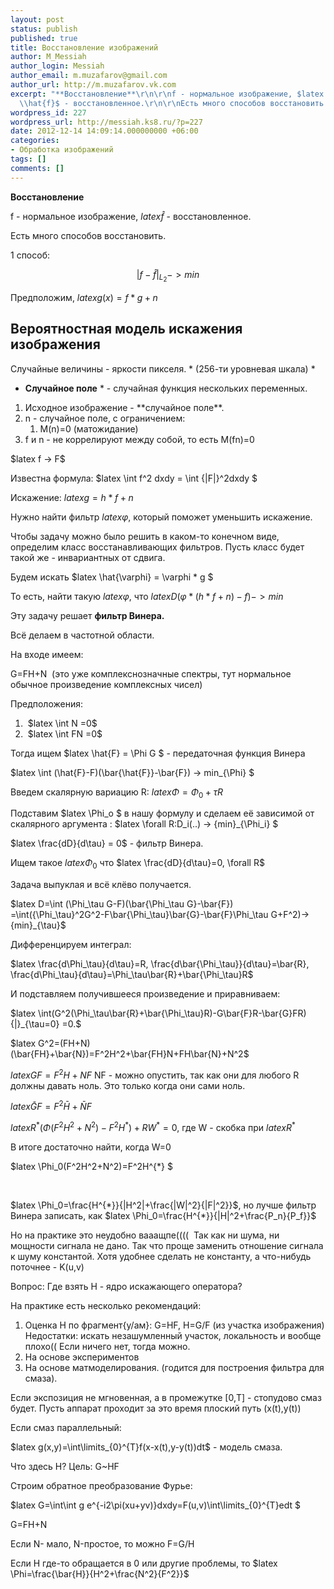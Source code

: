 ```yaml
---
layout: post
status: publish
published: true
title: Восстановление изображений
author: M_Messiah
author_login: Messiah
author_email: m.muzafarov@gmail.com
author_url: http://m.muzafarov.vk.com
excerpt: "**Восстановление**\r\n\r\nf - нормальное изображение, $latex
  \\hat{f}$ - восстановленное.\r\n\r\nЕсть много способов восстановить.\r\n\r\n"
wordpress_id: 227
wordpress_url: http://messiah.ks8.ru/?p=227
date: 2012-12-14 14:09:14.000000000 +06:00
categories:
- Обработка изображений
tags: []
comments: []
---
```

**Восстановление**

f - нормальное изображение, $latex \hat{f}$ - восстановленное.

Есть много способов восстановить.



1 способ: 

$$
|f-\hat{f}{|}_{L_2}->min
$$

Предположим, $latex g(x)=f*g+n$
## Вероятностная модель искажения изображения ##
Случайные величины - яркости пикселя. * (256-ти уровневая шкала) *

* **Случайное поле** * - случайная функция нескольких переменных.
<ol>
	<li>Исходное изображение -&nbsp;**случайное поле**.</li>
	<li>n - случайное поле, с ограничением:
<ol>
	<li>M(n)=0 (матожидание)</li>
</ol>
</li>
	<li>f и n - не коррелируют между собой, то есть M(fn)=0</li>
</ol>
$latex f -> F$

Известна формула:&nbsp;$latex \int f^2 dxdy = \int {|F|}^2dxdy $

Искажение: $latex g=h*f + n$

Нужно найти фильтр $latex \varphi$, который поможет уменьшить искажение.

Чтобы задачу можно было решить в каком-то конечном виде, определим класс восстанавливающих фильтров. Пусть класс будет такой же - инвариантных от сдвига.

Будем искать $latex \hat{\varphi} = \varphi * g $

То есть, найти такую $latex \varphi$, что $latex D(\varphi *(h*f+n)-f)->min$

Эту задачу решает **фильтр Винера.**

Всё делаем в частотной области.

На входе имеем:

G=FH+N &nbsp;(это уже комплекснозначные спектры, тут нормальное обычное произведение комплексных чисел)

Предположения:
<ol>
	<li>&nbsp;$latex \int N =0$</li>
	<li>&nbsp;$latex \int FN =0$</li>
</ol>
Тогда ищем $latex \hat{F} = \Phi G $ - передаточная функция Винера

$latex \int (\hat{F}-F)(\bar{\hat{F}}-\bar{F}) -> min_{\Phi} $

Введем скалярную вариацию R: $latex \Phi=\Phi_0+\tau R$

Подставим $latex \Phi_o $ в нашу формулу и сделаем её зависимой от скалярного аргумента : $latex \forall R:D_i(..) -> {min}_{\Phi_i} $

$latex \frac{dD}{d\tau} = 0$ - фильтр Винера.

Ищем такое $latex \Phi_0$ что $latex \frac{dD}{d\tau}=0, \forall R$

Задача выпуклая и всё клёво получается.

$latex D=\int (\Phi_\tau G-F)(\bar{\Phi_\tau G}-\bar{F}) =\int({\Phi_\tau}^2G^2-F\bar{\Phi_\tau}\bar{G}-\bar{F}\Phi_\tau G+F^2)->{min}_{\tau}$

Дифференцируем интеграл:

$latex \frac{d\Phi_\tau}{d\tau}=R, \frac{d\bar{\Phi_\tau}}{d\tau}=\bar{R}, \frac{d\Phi_\tau}{d\tau}=\Phi_\tau\bar{R}+\bar{\Phi_\tau}R$

И подставляем получившееся произведение и приравниваем:

$latex \int(G^2(\Phi_\tau\bar{R}+\bar{\Phi_\tau}R)-G\bar{F}R-\bar{G}FR) {|}_{\tau=0} =0.$

$latex G^2=(FH+N)(\bar{FH}+\bar{N})=F^2H^2+\bar{FH}N+FH\bar{N}+N^2$

$latex GF=F^2H+NF$ NF - можно опустить, так как они для любого R должны давать ноль. Это только когда они сами ноль.

$latex \bar{G}F=F^2\bar{H}+\bar{N}F$

$latex R^{*}(\Phi(F^2H^2+N^2)-F^2H^{*})+RW^{*} =0$, где W - скобка при $latex R^{*}$

В итоге достаточно найти, когда W=0

$latex \Phi_0(F^2H^2+N^2)=F^2H^{*} $

&nbsp;

$latex \Phi_0=\frac{H^{*}}{|H^2|+\frac{|W|^2}{|F|^2}}$, но лучше фильтр Винера записать, как $latex \Phi_0=\frac{H^{*}}{|H|^2+\frac{P_n}{P_f}}$

Но на практике это неудобно вааащпе(((( &nbsp;Так как ни шума, ни мощности сигнала не дано. Так что проще заменить отношение сигнала к шуму константой. Хотя удобнее сделать не константу, а что-нибудь поточнее - K(u,v)

Вопрос: Где взять H - ядро искажающего оператора?

На практике есть несколько рекомендаций:
<ol>
	<li>Оценка H по фрагмент{у/ам}:
G=HF, H=G/F (из участка изображения) Недостатки: искать незашумленный участок, локальность и вообще плохо(( Если ничего нет, тогда можно.</li>
	<li>На основе экспериментов</li>
	<li>На основе матмоделирования. (годится для построения фильтра для смаза).</li>
</ol>
Если экспозиция не мгновенная, а в промежутке [0,T] - стопудово смаз будет. Пусть аппарат проходит за это время плоский путь (x(t),y(t))

Если смаз параллельный:

$latex g(x,y)=\int\limits_{0}^{T}f(x-x(t),y-y(t))dt$ - модель смаза.

Что здесь H? Цель: G~HF

Строим обратное преобразование Фурье:

$latex G=\int\int g e^{-i2\pi(xu+yv)}dxdy=F(u,v)\int\limits_{0}^{T}edt $

G=FH+N

Если N- мало, N-простое, то можно F=G/H

Если H где-то обращается в 0 или другие проблемы, то $latex \Phi=\frac{\bar{H}}{H^2+\frac{N^2}{F^2}}$

&nbsp;
